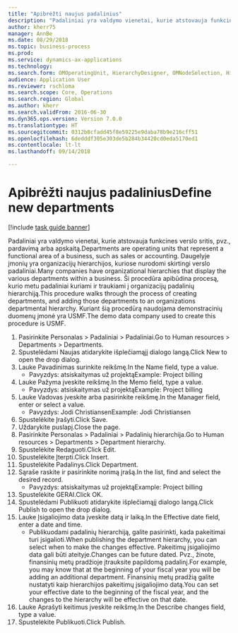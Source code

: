 ```yaml
--- 
title: "Apibrėžti naujus padalinius"
description: "Padaliniai yra valdymo vienetai, kurie atstovauja funkcines verslo sritis, pvz., pardavimą arba apskaitą."
author: kherr75
manager: AnnBe
ms.date: 08/29/2018
ms.topic: business-process
ms.prod: 
ms.service: dynamics-ax-applications
ms.technology: 
ms.search.form: OMOperatingUnit, HierarchyDesigner, OMNodeSelection, HierarchyPublishAndCloseForm
audience: Application User
ms.reviewer: rschloma
ms.search.scope: Core, Operations
ms.search.region: Global
ms.author: kherr
ms.search.validFrom: 2016-06-30
ms.dyn365.ops.version: Version 7.0.0
ms.translationtype: HT
ms.sourcegitcommit: 0312b8cfadd45f8e59225e9daba78b9e216cff51
ms.openlocfilehash: 6dedddf305e303de5b284b34420cd0eda5170ed1
ms.contentlocale: lt-lt
ms.lasthandoff: 09/14/2018

---
```

# <a name="define-new-departments"></a><span data-ttu-id="20622-103">Apibrėžti naujus padalinius</span><span class="sxs-lookup"><span data-stu-id="20622-103">Define new departments</span></span>

[!include [task guide banner](../../includes/task-guide-banner.md)]

<span data-ttu-id="20622-104">Padaliniai yra valdymo vienetai, kurie atstovauja funkcines verslo sritis, pvz., pardavimą arba apskaitą.</span><span class="sxs-lookup"><span data-stu-id="20622-104">Departments are operating units that represent a functional area of a business, such as sales or accounting.</span></span> <span data-ttu-id="20622-105">Daugelyje įmonių yra organizacijų hierarchijos, kuriose nurodomi skirtingi verslo padaliniai.</span><span class="sxs-lookup"><span data-stu-id="20622-105">Many companies have organizational hierarchies that display the various departments within a business.</span></span> <span data-ttu-id="20622-106">Ši procedūra apibūdina procesą, kurio metu padaliniai kuriami ir traukiami į organizacijų padalinių hierarchiją.</span><span class="sxs-lookup"><span data-stu-id="20622-106">This procedure walks through the process of creating departments, and adding those departments to an organizations departmental hierarchy.</span></span> <span data-ttu-id="20622-107">Kuriant šią procedūrą naudojama demonstracinių duomenų įmonė yra USMF.</span><span class="sxs-lookup"><span data-stu-id="20622-107">The demo data company used to create this procedure is USMF.</span></span>

1. <span data-ttu-id="20622-108">Pasirinkite Personalas > Padaliniai > Padaliniai.</span><span class="sxs-lookup"><span data-stu-id="20622-108">Go to Human resources > Departments > Departments.</span></span>
2. <span data-ttu-id="20622-109">Spustelėdami Naujas atidarykite išplečiamąjį dialogo langą.</span><span class="sxs-lookup"><span data-stu-id="20622-109">Click New to open the drop dialog.</span></span>
3. <span data-ttu-id="20622-110">Lauke Pavadinimas surinkite reikšmę.</span><span class="sxs-lookup"><span data-stu-id="20622-110">In the Name field, type a value.</span></span>
    * <span data-ttu-id="20622-111">Pavyzdys: atsiskaitymas už projektą</span><span class="sxs-lookup"><span data-stu-id="20622-111">Example: Project billing</span></span>  
4. <span data-ttu-id="20622-112">Lauke Pažyma įveskite reikšmę.</span><span class="sxs-lookup"><span data-stu-id="20622-112">In the Memo field, type a value.</span></span>
    * <span data-ttu-id="20622-113">Pavyzdys: atsiskaitymas už projektą</span><span class="sxs-lookup"><span data-stu-id="20622-113">Example: Project billing</span></span>  
5. <span data-ttu-id="20622-114">Lauke Vadovas įveskite arba pasirinkite reikšmę.</span><span class="sxs-lookup"><span data-stu-id="20622-114">In the Manager field, enter or select a value.</span></span>
    * <span data-ttu-id="20622-115">Pavyzdys: Jodi Christiansen</span><span class="sxs-lookup"><span data-stu-id="20622-115">Example: Jodi Christiansen</span></span>  
6. <span data-ttu-id="20622-116">Spustelėkite Įrašyti.</span><span class="sxs-lookup"><span data-stu-id="20622-116">Click Save.</span></span>
7. <span data-ttu-id="20622-117">Uždarykite puslapį.</span><span class="sxs-lookup"><span data-stu-id="20622-117">Close the page.</span></span>
8. <span data-ttu-id="20622-118">Pasirinkite Personalas > Padaliniai > Padalinių hierarchija.</span><span class="sxs-lookup"><span data-stu-id="20622-118">Go to Human resources > Departments > Department hierarchy.</span></span>
9. <span data-ttu-id="20622-119">Spustelėkite Redaguoti.</span><span class="sxs-lookup"><span data-stu-id="20622-119">Click Edit.</span></span>
10. <span data-ttu-id="20622-120">Spustelėkite Įterpti.</span><span class="sxs-lookup"><span data-stu-id="20622-120">Click Insert.</span></span>
11. <span data-ttu-id="20622-121">Spustelėkite Padalinys.</span><span class="sxs-lookup"><span data-stu-id="20622-121">Click Department.</span></span>
12. <span data-ttu-id="20622-122">Sąraše raskite ir pasirinkite norimą įrašą.</span><span class="sxs-lookup"><span data-stu-id="20622-122">In the list, find and select the desired record.</span></span>
    * <span data-ttu-id="20622-123">Pavyzdys: atsiskaitymas už projektą</span><span class="sxs-lookup"><span data-stu-id="20622-123">Example: Project billing</span></span>  
13. <span data-ttu-id="20622-124">Spustelėkite GERAI.</span><span class="sxs-lookup"><span data-stu-id="20622-124">Click OK.</span></span>
14. <span data-ttu-id="20622-125">Spustelėdami Publikuoti atidarykite išplečiamąjį dialogo langą.</span><span class="sxs-lookup"><span data-stu-id="20622-125">Click Publish to open the drop dialog.</span></span>
15. <span data-ttu-id="20622-126">Lauke Įsigaliojimo data įveskite datą ir laiką.</span><span class="sxs-lookup"><span data-stu-id="20622-126">In the Effective date field, enter a date and time.</span></span>
    * <span data-ttu-id="20622-127">Publikuodami padalinių hierarchiją, galite pasirinkti, kada pakeitimai turi įsigalioti.</span><span class="sxs-lookup"><span data-stu-id="20622-127">When publishing the department hierarchy, you can select when to make the changes effective.</span></span> <span data-ttu-id="20622-128">Pakeitimų įsigaliojimo data gali būti ateityje.</span><span class="sxs-lookup"><span data-stu-id="20622-128">Changes can be future dated.</span></span> <span data-ttu-id="20622-129">Pvz., žinote, finansinių metų pradžioje įtrauksite papildomą padalinį.</span><span class="sxs-lookup"><span data-stu-id="20622-129">For example, you may know that at the beginning of your fiscal year you will be adding an additional department.</span></span> <span data-ttu-id="20622-130">Finansinių metų pradžią galite nustatyti kaip hierarchijos pakeitimų įsigaliojimo datą.</span><span class="sxs-lookup"><span data-stu-id="20622-130">You can set your effective date to the beginning of the fiscal year, and the changes to the hierarchy will be effective on that date.</span></span>  
16. <span data-ttu-id="20622-131">Lauke Aprašyti keitimus įveskite reikšmę.</span><span class="sxs-lookup"><span data-stu-id="20622-131">In the Describe changes field, type a value.</span></span>
17. <span data-ttu-id="20622-132">Spustelėkite Publikuoti.</span><span class="sxs-lookup"><span data-stu-id="20622-132">Click Publish.</span></span>


